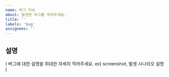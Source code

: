 ```yaml
---
name: 버그 이슈
about: 발견한 버그를 적어주세요.
title: ''
labels: 'bug'
assignees: ''
---
```


## 설명

( 버그에 대한 설명을 최대한 자세히 적어주세요. ex) screenshot, 발생 시나리오 설명 )
